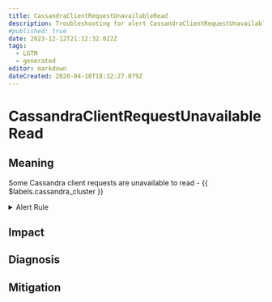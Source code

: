 ```yaml
---
title: CassandraClientRequestUnavailableRead
description: Troubleshooting for alert CassandraClientRequestUnavailableRead
#published: true
date: 2023-12-12T21:12:32.022Z
tags: 
  - LGTM
  - generated
editor: markdown
dateCreated: 2020-04-10T18:32:27.079Z
---
```


# CassandraClientRequestUnavailableRead

## Meaning
[//]: # "Short paragraph that explains what the alert means"
Some Cassandra client requests are unavailable to read - {{ $labels.cassandra_cluster }}

<details>
  <summary>Alert Rule</summary>

{{% rule "cassandra/instaclustr-cassandra-exporter.yml" "CassandraClientRequestUnavailableRead" %}}

<!-- Rule when generated

```yaml
alert: CassandraClientRequestUnavailableRead
expr: changes(cassandra_client_request_unavailable_exceptions_total{operation="read"}[1m]) > 0
for: 2m
labels:
    severity: critical
annotations:
    summary: Cassandra client request unavailable read (instance {{ $labels.instance }})
    description: |-
        Some Cassandra client requests are unavailable to read - {{ $labels.cassandra_cluster }}
          VALUE = {{ $value }}
          LABELS = {{ $labels }}
    runbook: https://github.com/srerun/prometheus-alerts/blob/main/content/runbooks/instaclustr-cassandra-exporter/CassandraClientRequestUnavailableRead.md

```

-->

</details>


## Impact
[//]: # "What could / will happen if the alert is not addressed"



## Diagnosis
[//]: # "Steps to take to identify the cause of the problem"



## Mitigation
[//]: # "The steps necessary to resolve the alert"
